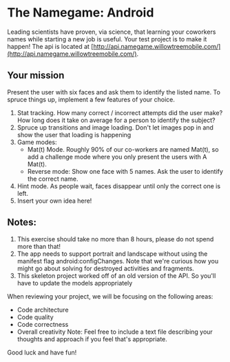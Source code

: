 # The Namegame: Android

Leading scientists have proven, via science, that learning your coworkers names while starting a new job is useful. Your test project is to make it happen! The api is located at [http://api.namegame.willowtreemobile.com/](http://api.namegame.willowtreemobile.com/).


## Your mission

Present the user with six faces and ask them to identify the listed name. To spruce things up, implement a few features of your choice.

1. Stat tracking. How many correct / incorrect attempts did the user make? How long does it take on average for a person to identify the subject?
2. Spruce up transitions and image loading.  Don't let images pop in and show the user that loading is happening
3. Game modes:
    * Mat(t) Mode. Roughly 90% of our co-workers are named Mat(t), so add a challenge mode where you only present the users with A Mat(t).
    * Reverse mode: Show one face with 5 names. Ask the user to identify the correct name.
4. Hint mode. As people wait, faces disappear until only the correct one is left.
5. Insert your own idea here!


## Notes:
1. This exercise should take no more than 8 hours, please do not spend more than that!
2. The app needs to support portrait and landscape without using the manifest flag android:configChanges. Note that we're curious how you might go about solving for destroyed activities and fragments. 
3. This skeleton project worked off of an old version of the API. So you'll have to update the models appropriately

When reviewing your project, we will be focusing on the following areas:
* Code architecture
* Code quality
* Code correctness
* Overall creativity
Note: Feel free to include a text file describing your thoughts and approach if you feel that's appropriate. 

Good luck and have fun!
